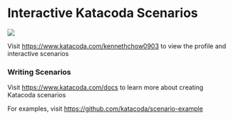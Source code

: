 # Interactive Katacoda Scenarios

[![](http://shields.katacoda.com/katacoda/kennethchow0903/count.svg)](https://www.katacoda.com/kennethchow0903 "Get your profile on Katacoda.com")

Visit https://www.katacoda.com/kennethchow0903 to view the profile and interactive scenarios

### Writing Scenarios
Visit https://www.katacoda.com/docs to learn more about creating Katacoda scenarios

For examples, visit https://github.com/katacoda/scenario-example

